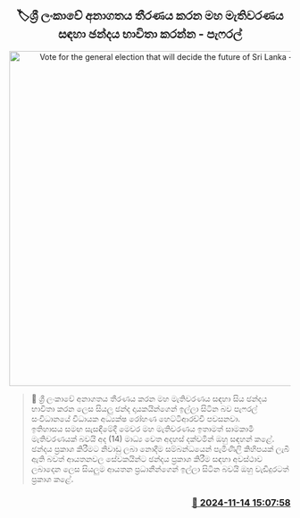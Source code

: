 <p align='center'><b><h2 align='center' title='Vote for the general election that will decide the future of Sri Lanka - Paffarel'>🏷ශ්‍රී ලංකාවේ අනාගතය තීරණය කරන මහ මැතිවරණය සඳහා ඡන්දය භාවිතා කරන්න -  පැෆරල්</h2></b></p>
<p align='center'><img src='https://helakuru.sgp1.cdn.digitaloceanspaces.com/esana/images/lib/rohana-hettiarachchi-new-pic.jpg' width='600' alt='Vote for the general election that will decide the future of Sri Lanka - Paffarel'></p>

>📝 ශ්‍රී ලංකාවේ අනාගතය තීරණය කරන මහ මැතිවරණය සඳහා සිය ඡන්දය භාවිතා කරන ලෙස සියලු ඡන්ද දායකයින්ගෙන් ඉල්ලා සිටින බව පැෆරල් සංවිධානයේ විධායක අධ්‍යක්ෂ රෝහණ හෙට්ටිආරච්චි පවසනවා.<br>ඉතිහාසය සමඟ සැසඳීමේදී මෙවර මහ මැතිවරණය ඉතාමත් සාමකාමී මැතිවරණයක් බවයි අද (14) මාධ්‍ය වෙත අදහස් දක්වමින් ඔහු සඳහන් කළේ.<br>ඡන්දය ප්‍රකාශ කිරීමට නිවාඩු ලබා නොදීම සම්බන්ධයෙන් පැමිණිලි කිහිපයක් ලැබී ඇති බවත් ආයතනවල සේවකයින්ට ඡන්දය ප්‍රකාශ කිරීම සඳහා අවස්ථාව ලබාදෙන ලෙස සියලුම ආයතන ප්‍රධානීන්ගෙන් ඉල්ලා සිටින බවයි ඔහු වැඩිදුරටත් ප්‍රකාශ කළේ. <br>

<h3 align='right'><a href='https://www.helakuru.lk/esana/p/105036/'>📅 2024-11-14 15:07:58</a></h3>
